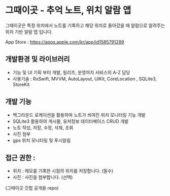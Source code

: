 
# 그때이곳 - 추억 노트, 위치 알람 앱

그때이곳은 특정 위치에서 노트를 기록하고 해당 위치로 돌아갔을 때 알람으로 알려주는 위치 기반 알람 앱 입니다.

App Store : https://apps.apple.com/kr/app/id1585791289 

## 개발환경 및 라이브러리
- 기능 및 UI 기획 부터 개발, 릴리즈, 운영까지 서비스의 A-Z 담당
- 사용기술 : RxSwift, MVVM, AutoLayout, UIKit, CoreLocation , SQLite3, StoreKit

## 개발 기능
- 백그라운드 로케이션을 활용하여 노트가 씌여진 위치 모니터링 기능 개발 
- SQLite3 활용하여 게시물,  유저정보 데이터베이스 CRUD 개발
- 노트 작성, 저장, 수정, 삭제, 조회
- 사진 첨부
- gps 위치 모니터링 및 푸시알림

## 접근 권한 :
- 위치 : 메모를 기록한 시점의 위치를 저장합니다. (필수)
- 사진 : 사진을 첨부합니다. (선택)

(그때이곳 깃헙 공개용 repo)
